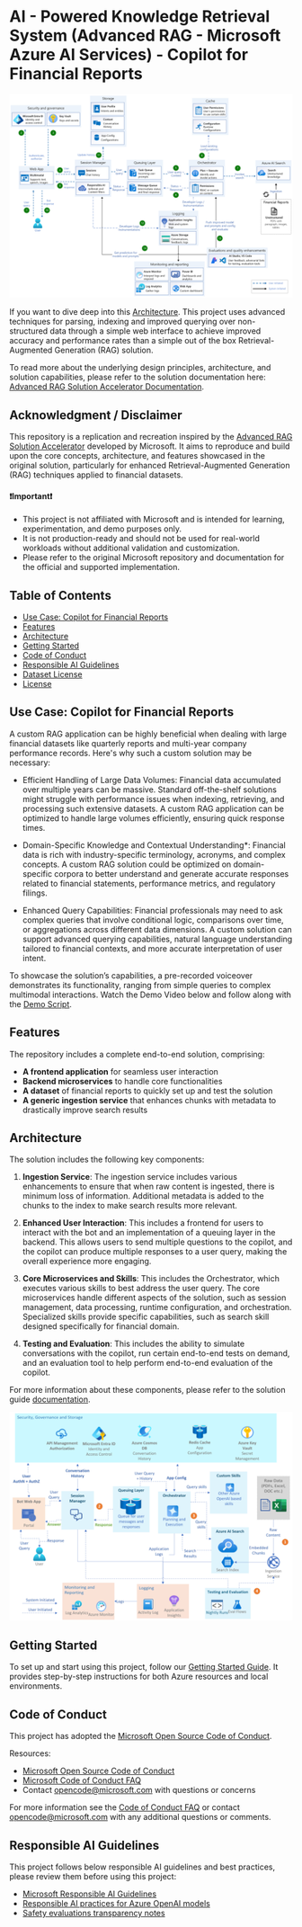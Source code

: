 # AI - Powered Knowledge Retrieval System (Advanced RAG - Microsoft Azure AI Services) - Copilot for Financial Reports

![Architecture Diagram](./docs/media/rag_solution_architecture.png)

If you want to dive deep into this [Architecture](./ARCHITECTURE.md). This project uses advanced techniques for parsing, indexing and improved querying over non-structured data through a simple web interface to achieve improved accuracy and performance rates than a simple out of the box Retrieval-Augmented Generation (RAG) solution.

To read more about the underlying design principles, architecture, and solution capabilities, please refer to the solution documentation here: [Advanced RAG Solution Accelerator Documentation](./docs/Advanced%20RAG%20Solution%20Accelerator%20Documentation.pdf).

## Acknowledgment / Disclaimer

This repository is a replication and recreation inspired by the [Advanced RAG Solution Accelerator](https://github.com/Azure-Samples/openai/tree/main/Solution_Accelerators/Advanced_RAG) developed by Microsoft. It aims to reproduce and build upon the core concepts, architecture, and features showcased in the original solution, particularly for enhanced Retrieval-Augmented Generation (RAG) techniques applied to financial datasets.

#### ❗Important❗
* This project is not affiliated with Microsoft and is intended for learning, experimentation, and demo purposes only.
* It is not production-ready and should not be used for real-world workloads without additional validation and customization.
* Please refer to the original Microsoft repository and documentation for the official and supported implementation.

## Table of Contents

- [Use Case: Copilot for Financial Reports](#use-case-copilot-for-financial-reports)
- [Features](#features)
- [Architecture](#architecture)
- [Getting Started](#getting-started)
- [Code of Conduct](#code-of-conduct)
- [Responsible AI Guidelines](#responsible-ai-guidelines)
- [Dataset License](#dataset-license)
- [License](#license)

## Use Case: Copilot for Financial Reports
A custom RAG application can be highly beneficial when dealing with large financial datasets like quarterly reports and multi-year company performance records. Here's why such a custom solution may be necessary:

- Efficient Handling of Large Data Volumes: Financial data accumulated over multiple years can be massive. Standard off-the-shelf solutions might struggle with performance issues when indexing, retrieving, and processing such extensive datasets. A custom RAG application can be optimized to handle large volumes efficiently, ensuring quick response times.

- Domain-Specific Knowledge and Contextual Understanding*: Financial data is rich with industry-specific terminology, acronyms, and complex concepts. A custom RAG solution could be optimized on domain-specific corpora to better understand and generate accurate responses related to financial statements, performance metrics, and regulatory filings.

- Enhanced Query Capabilities: Financial professionals may need to ask complex queries that involve conditional logic, comparisons over time, or aggregations across different data dimensions. A custom solution can support advanced querying capabilities, natural language understanding tailored to financial contexts, and more accurate interpretation of user intent.

To showcase the solution’s capabilities, a pre-recorded voiceover demonstrates its functionality, ranging from simple queries to complex multimodal interactions. Watch the Demo Video below and follow along with the [Demo Script](docs/demo_script/Analyzing%20Microsoft%20Financial%20Performance%20Demo%20Script.docx).

## Features
The repository includes a complete end-to-end solution, comprising:

- **A frontend application** for seamless user interaction
- **Backend microservices** to handle core functionalities
- **A dataset** of financial reports to quickly set up and test the solution
- **A generic ingestion service** that enhances chunks with metadata to drastically improve search results

## Architecture
The solution includes the following key components:

1. **Ingestion Service**: The ingestion service includes various enhancements to ensure that when raw content is ingested, there is minimum loss of information. Additional metadata is added to the chunks to the index to make search results more relevant.

2. **Enhanced User Interaction**: This includes a frontend for users to interact with the bot and an implementation of a queuing layer in the backend. This allows users to send multiple questions to the copilot, and the copilot can produce multiple responses to a user query, making the overall experience more engaging.

3. **Core Microservices and Skills**: This includes the Orchestrator, which executes various skills to best address the user query. The core microservices handle different aspects of the solution, such as session management, data processing, runtime configuration, and orchestration. Specialized skills provide specific capabilities, such as search skill designed specifically for financial domain.

4. **Testing and Evaluation**: This includes the ability to simulate conversations with the copilot, run certain end-to-end tests on demand, and an evaluation tool to help perform end-to-end evaluation of the copilot.

For more information about these components, please refer to the solution guide [documentation](./docs/Advanced%20RAG%20Solution%20Accelerator%20Documentation.pdf).

![Copilot Solution Architecture](./docs/media/copilot_solution_architecture.png)


## Getting Started
To set up and start using this project, follow our [Getting Started Guide](SETUP.md). It provides step-by-step instructions for both Azure resources and local environments.


## Code of Conduct

This project has adopted the [Microsoft Open Source Code of Conduct](https://opensource.microsoft.com/codeofconduct/).

Resources:

- [Microsoft Open Source Code of Conduct](https://opensource.microsoft.com/codeofconduct/)
- [Microsoft Code of Conduct FAQ](https://opensource.microsoft.com/codeofconduct/faq/)
- Contact [opencode@microsoft.com](mailto:opencode@microsoft.com) with questions or concerns

For more information see the [Code of Conduct FAQ](https://opensource.microsoft.com/codeofconduct/faq/) or
contact [opencode@microsoft.com](mailto:opencode@microsoft.com) with any additional questions or comments.

## Responsible AI Guidelines

This project follows below responsible AI guidelines and best practices, please review them before using this project:

- [Microsoft Responsible AI Guidelines](https://www.microsoft.com/en-us/ai/responsible-ai)
- [Responsible AI practices for Azure OpenAI models](https://learn.microsoft.com/en-us/legal/cognitive-services/openai/overview)
- [Safety evaluations transparency notes](https://learn.microsoft.com/en-us/azure/ai-studio/concepts/safety-evaluations-transparency-note)
